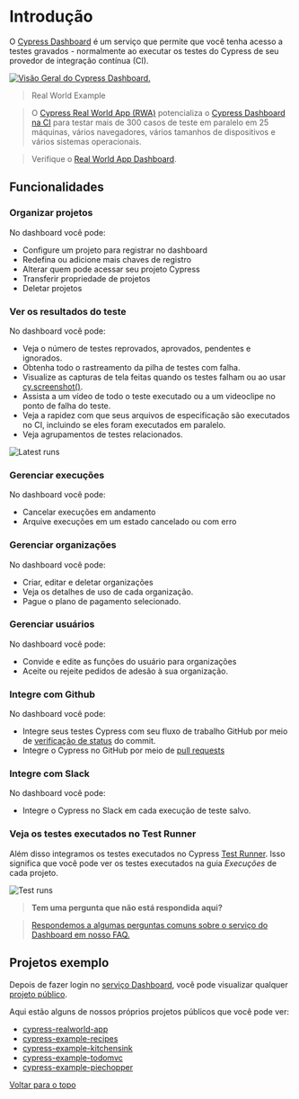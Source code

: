 # Introdução

O [Cypress Dashboard](https://on.cypress.io/dashboard) é um serviço que permite que você tenha acesso a 
testes gravados - normalmente ao executar os testes do Cypress de seu provedor de integração contínua (CI).

[![Visão Geral do Cypress Dashboard.](https://img.youtube.com/vi/ezp60FUnjGg/0.jpg)](https://youtu.be/ezp60FUnjGg)

>  Real World Example

> O [Cypress Real World App (RWA)](https://github.com/cypress-io/cypress-realworld-app) potencializa o 
[Cypress Dashboard na CI](https://dashboard.cypress.io/projects/7s5okt) para testar mais de 300 casos de teste
em paralelo em 25 máquinas, vários navegadores, vários tamanhos de dispositivos e vários sistemas operacionais.

> Verifique o [Real World App Dashboard](https://dashboard.cypress.io/projects/7s5okt).

## Funcionalidades

### Organizar projetos

No dashboard você pode:

- Configure um projeto para registrar no dashboard
- Redefina ou adicione mais chaves de registro
- Alterar quem pode acessar seu projeto Cypress
- Transferir propriedade de projetos
- Deletar projetos

### Ver os resultados do teste

No dashboard você pode:

- Veja o número de testes reprovados, aprovados, pendentes e ignorados.
- Obtenha todo o rastreamento da pilha de testes com falha.
- Visualize as capturas de tela feitas quando os testes falham ou 
ao usar [cy.screenshot()](https://docs.cypress.io/api/commands/screenshot.html).
- Assista a um vídeo de todo o teste executado ou a um videoclipe no ponto de falha do teste.
- Veja a rapidez com que seus arquivos de especificação são executados no CI, incluindo se eles foram executados em paralelo.
- Veja agrupamentos de testes relacionados. 

![Latest runs](https://docs.cypress.io/img/dashboard/dashboard-runs-list.38bf0e41.png)

### Gerenciar execuções

No dashboard você pode:

- Cancelar execuções em andamento
- Arquive execuções em um estado cancelado ou com erro

### Gerenciar organizações

No dashboard você pode:

- Criar, editar e deletar organizações
- Veja os detalhes de uso de cada organização.
- Pague o plano de pagamento selecionado.

### Gerenciar usuários

No dashboard você pode:

- Convide e edite as funções do usuário para organizações
- Aceite ou rejeite pedidos de adesão à sua organização. 

### Integre com Github

No dashboard você pode:

[//]: <> (TODO - Adicionar links verificação de status e pull requests)

- Integre seus testes Cypress com seu fluxo de trabalho GitHub por meio de 
[verificação de status](https://docs.cypress.io/guides/dashboard/github-integration.html#Status-checks) 
do commit.
- Integre o Cypress no GitHub por meio de 
[pull requests](https://docs.cypress.io/guides/dashboard/github-integration.html#Pull-request-comments) 

### Integre com Slack

No dashboard você pode:

- Integre o Cypress no Slack em cada execução de teste salvo.

### **Veja os testes executados no Test Runner**

[//]: <> (TODO - Adicionar link Test Runner)
Além disso integramos os testes executados no Cypress 
[Test Runner](https://docs.cypress.io/guides/core-concepts/test-runner.html). 
Isso significa que você pode ver os testes executados na guia *Execuções* de cada projeto.

![Test runs](https://docs.cypress.io/img/dashboard/runs-list-in-desktop-gui.c0a8a677.png)

> **Tem uma pergunta que não está respondida aqui?**

> [Respondemos a algumas perguntas comuns sobre o serviço do Dashboard em nosso FAQ.](https://docs.cypress.io/faq/questions/dashboard-faq.html)

## Projetos exemplo

[//]: <> (TODO - Adicionar links Dashboard e projeto público)
Depois de fazer login no [serviço Dashboard](https://on.cypress.io/dashboard), 
você pode visualizar qualquer 
[projeto público](https://docs.cypress.io/guides/dashboard/projects.html#Public-vs-Private).

Aqui estão alguns de nossos próprios projetos públicos que você pode ver:

- [cypress-realworld-app](https://dashboard.cypress.io/projects/7s5okt)
- [cypress-example-recipes](https://dashboard.cypress.io/#/projects/6p53jw)
- [cypress-example-kitchensink](https://dashboard.cypress.io/#/projects/4b7344)
- [cypress-example-todomvc](https://dashboard.cypress.io/#/projects/245obj)
- [cypress-example-piechopper](https://dashboard.cypress.io/#/projects/fuduzp)

[Voltar para o topo](#introdução)
